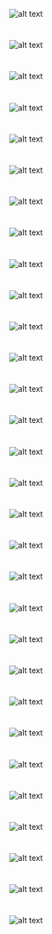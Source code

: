 
![alt text](/readme_img/슬라이드1.jpg)
#
![alt text](/readme_img/슬라이드5.jpg)
#
![alt text](/readme_img/슬라이드7.jpg)
#
![alt text](/readme_img/슬라이드8.jpg)
#
![alt text](/readme_img/슬라이드9.jpg)
#
![alt text](/readme_img/슬라이드10.jpg)
#
![alt text](/readme_img/슬라이드11.jpg)
#
![alt text](/readme_img/슬라이드12.jpg)
#
![alt text](/readme_img/슬라이드13.jpg)
#
![alt text](/readme_img/슬라이드14.jpg)
#
![alt text](/readme_img/슬라이드19.jpg)
#
![alt text](/readme_img/슬라이드21.jpg)
#
![alt text](/readme_img/슬라이드22.jpg)
#
![alt text](/readme_img/슬라이드23.jpg)
#
![alt text](/readme_img/슬라이드24.jpg)
#
![alt text](/readme_img/슬라이드25.jpg)
#
![alt text](/readme_img/슬라이드26.jpg)
#
![alt text](/readme_img/슬라이드27.jpg)
#
![alt text](/readme_img/슬라이드28.jpg)
#
![alt text](/readme_img/슬라이드29.jpg)
#
![alt text](/readme_img/슬라이드30.jpg)
#
![alt text](/readme_img/슬라이드31.jpg)
#
![alt text](/readme_img/슬라이드32.jpg)
#
![alt text](/readme_img/슬라이드33.jpg)
#
![alt text](/readme_img/슬라이드34.jpg)
#
![alt text](/readme_img/슬라이드35.jpg)
#
![alt text](/readme_img/슬라이드36.jpg)
#
![alt text](/readme_img/슬라이드37.jpg)
#
![alt text](/readme_img/슬라이드54.jpg)
#
![alt text](/readme_img/슬라이드55.jpg)